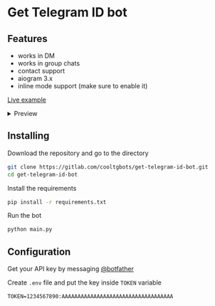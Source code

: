 # Get Telegram ID bot

## Features

- works in DM
- works in group chats
- contact support
- aiogram 3.x
- inline mode support (make sure to enable it)

[Live example](https://t.me/get_id_tg_bot)

<details>
  <summary>Preview</summary>
  <img src="img/example.png" alt="example">
</details>

## Installing

Download the repository and go to the directory

```sh
git clone https://gitlab.com/cooltgbots/get-telegram-id-bot.git 
cd get-telegram-id-bot
```

Install the requirements

```sh
pip install -r requirements.txt
```

Run the bot 

```sh
python main.py
```

## Configuration

Get your API key by messaging [@botfather](https://t.me/botfather) 

Create `.env` file and put the key inside `TOKEN` variable

```env
TOKEN=1234567890:AAAAAAAAAAAAAAAAAAAAAAAAAAAAAAAAAAA
```
